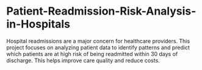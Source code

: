 # Patient-Readmission-Risk-Analysis-in-Hospitals
Hospital readmissions are a major concern for healthcare providers. This project focuses on analyzing patient data to identify patterns and predict which patients are at high risk of being readmitted within 30 days of discharge. This helps improve care quality and reduce costs.
